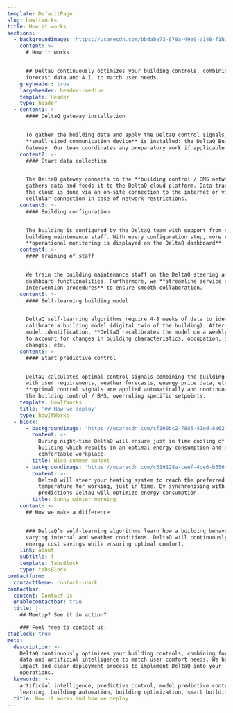 ```yaml
---
template: DefaultPage
slug: howitworks
title: How it works
sections:
  - backgroundimage: 'https://ucarecdn.com/bbdabe73-679a-49e9-a148-f1b294d562e6/'
    content: >-
      # How it works


      ## DeltaQ continuously optimizes your building controls, combining
      forecast data and A.I. to match user needs.
    greyheader: true
    largeheader: header--medium
    template: Header
    type: header
  - content1: >-
      #### DeltaQ gateway installation


      To gather the building data and apply the DeltaQ control signals, a
      **small-sized communication device** is installed: the DeltaQ Building
      Gateway. Our team coordinates any preparatory work if applicable.
    content2: >-
      #### Start data collection


      The DeltaQ gateway connects to the **building control / BMS network,**
      gathers data and feeds it to the DeltaQ cloud platform. Data transfer to
      the cloud is done via an on-site connection to the internet or via
      cellular connection in case of network restrictions.
    content3: >-
      #### Building configuration


      The building is configured by the DeltaQ team with support from the
      building maintenance staff. With every configuration step, more real-time
      **operational monitoring is displayed on the DeltaQ dashboard**.
    content4: >-
      #### Training of staff


      We train the building maintenance staff on the DeltaQ steering and
      dashboard functionalities. Furthermore, we **streamline service and
      intervention procedures** to ensure smooth collaboration.
    content5: >-
      #### Self-learning building model


      DeltaQ self-learning algorithms require 4-8 weeks of data to identify and
      calibrate a building model (digital twin of the building). After initial
      model identification, **DeltaQ recalibrates the model on a weekly basis**
      to account for changes in building characteristics, occupation, seasonal
      changes, etc.
    content6: >-
      #### Start predictive control


      DeltaQ calculates optimal control signals combining the building model
      with user requirements, weather forecasts, energy price data, etc. The
      **optimal control signals are applied automatically and continuously** to
      the building control / BMS, overruling specific setpoints.
    template: HowItWorks
    title: '## How we deploy'
    type: howItWorks
  - block:
      - backgroundimage: 'https://ucarecdn.com/cf100bc2-7885-41ed-8a62-f49b52ea231d/'
        content: >-
          During night-time DeltaQ will ensure just in time cooling of your
          building which results in an optimal energy consumption and a
          comfortable workplace.
        title: Nice summer sunset
      - backgroundimage: 'https://ucarecdn.com/c519128a-ceef-4de6-b556-c237f5fcc3d1/'
        content: >-
          DeltaQ will steer your heating system to reach the preferred
          temperature for working, just in time. By synchronising with weather
          predictions DeltaQ will optimize energy consumption.
        title: Sunny winter morning
    content: >-
      ## How we make a difference


      ### DeltaQ’s self-learning algorithms learn how a building behaves under
      varying internal and weather conditions. DeltaQ will continuously maximize
      energy cost savings while ensuring optimal comfort.
    link: about
    subtitle: f
    template: TabsBlock
    type: tabsBlock
contactform:
  contacttheme: contact--dark
contactbar:
  content: Contact Us
  enablecontactbar: true
  title: |-
    ## Meetup? See it in action?

    ### Feel free to contact us.
ctablock: true
meta:
  description: >-
    DeltaQ continuously optimizes your building controls, combining forecast
    data and artificial intelligence to match user comfort needs. We have a low
    impact and clear deployment process to implement DeltaQ into your
    operations.
  keywords: >-
    artificial intelligence, predictive control, model predictive control, self
    learning, building automation, building optimization, smart building
  title: How it works and how we deploy
---
```



